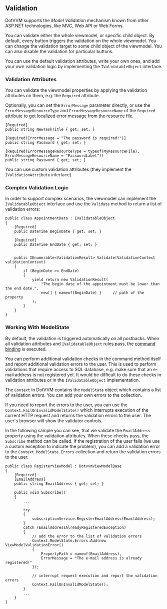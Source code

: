 ## Validation

DotVVM supports the _Model Validation_ mechanism known from other ASP.NET technologies, like MVC, Web API or Web Forms. 

You can validate either the whole viewmodel, or specific child object. By default, every button triggers the validation on the whole viewmodel. You can change the validation target to some child object of the viewmodel. You can also disable the validation for particular buttons.

You can use the default validation attributes, write your own ones, and add your own validation logic by implementing the `IValidatableObject` interface.

### Validation Attributes

You can validate the viewmodel properties by applying the validation attributes on them, e.g. the `Required` attribute.

Optionally, you can set the `ErrorMessage` parameter directly, or use the `ErrorMessageResourceType` and `ErrorMessageResourceName` of the `Required` attribute to get localized error message from the resource file.

```CSHARP
[Required]
public string NewTaskTitle { get; set; }

[Required(ErrorMessage = "The password is required!")]
public string Password { get; set; }

[Required(ErrorMessageResourceType = typeof(MyResourceFile), ErrorMessageResourceName = "PasswordLabel")]
public string Password { get; set; }
```

You can use custom validation attributes (they implement the `IValidationAttribute` interface).

### Complex Validation Logic

In order to support complex scenarios, the viewmodel can implement the `IValidatableObject` interface and use the `Validate` method to return a list of validation errors:

```CSHARP
public class AppointmentData : IValidatableObject
{
    [Required]
    public DateTime BeginDate { get; set; }

    [Required]
    public DateTime EndDate { get; set; }

    
    public IEnumerable<ValidationResult> Validate(ValidationContext validationContext)
    {
        if (BeginDate >= EndDate)
        {
            yield return new ValidationResult(
                "The begin date of the appointment must be lower than the end date.",
                new[] { nameof(BeginDate) }     // path of the property
            );
        }
    }
}
```

### Working With ModelState

By default, the validation is triggered automatically on all postbacks. When all validation attributes and `IValidatableObject` rules pass, the [command binding](/docs/tutorials/basics-command-binding/{branch}) is executed.

You can perform additional validation checks in the command method itself and report additional validation errors to the user. 
This is used to perform validations that require access to SQL database, e.g. make sure that an e-mail address is not registered yet. 
It would be difficult to do these checks in validation attributes or in the `IValidatableObject` implementation.

The `Context` in DotVVM contains the `ModelState` object which contains a list of validation errors. You can add your own errors to the collection.

If you need to report the errors to the user, you can use the `Context.FailOnInvalidModelState()` which interrupts execution of the current HTTP request and returns the validation errors to the user. The user's browser will show the validator controls.

In the following sample you can see, that we validate the `EmailAddress` property using the validation attributes. When these checks pass, the `Subscribe` method can be called. If the registration of the user fails (we use a custom exception to indicate the problem), you can add a validation error to the `Context.ModelState.Errors` collection and return the validation errors to the user.

```CSHARP
public class RegisterViewModel : DotvvmViewModelBase 
{
    [Required]
    [EmailAddress]
    public string EmailAddress { get; set; }

    public void Subscribe() 
    {
        ...

        try 
        {
            subscriptionService.RegisterEmailAddress(EmailAddress);
        }
        catch (EmailAddressAlreadyRegisteredException) 
        {
            // add the error to the list of validation errors
            Context.ModelState.Errors.Add(new ViewModelValidationError() 
            {
                PropertyPath = nameof(EmailAddress),
                ErrorMessage = "The e-mail address is already registered!"
            });

            // interrupt request execution and report the validation errors
            Context.FailOnInvalidModelState();
        }
        ...
    }
}
```
